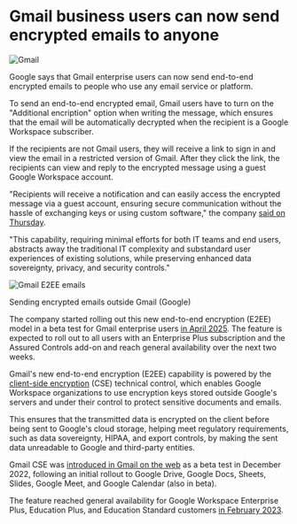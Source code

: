 # Gmail business users can now send encrypted emails to anyone

![Gmail](https://www.bleepstatic.com/content/hl-images/2025/10/03/Gmail.jpg)

Google says that Gmail enterprise users can now send end-to-end encrypted emails to people who use any email service or platform.

To send an end-to-end encrypted email, Gmail users have to turn on the "Additional encription" option when writing the message, which ensures that the email will be automatically decrypted when the recipient is a Google Workspace subscriber.

If the recipients are not Gmail users, they will receive a link to sign in and view the email in a restricted version of Gmail. After they click the link, the recipients can view and reply to the encrypted message using a guest Google Workspace account.

"Recipients will receive a notification and can easily access the encrypted message via a guest account, ensuring secure communication without the hassle of exchanging keys or using custom software," the company [said on Thursday](https://workspaceupdates.googleblog.com/2025/10/send-gmail-end-to-end-encrypted-emails-in-gmail.html).

"This capability, requiring minimal efforts for both IT teams and end users, abstracts away the traditional IT complexity and substandard user experiences of existing solutions, while preserving enhanced data sovereignty, privacy, and security controls."

![Gmail E2EE emails](https://www.bleepstatic.com/images/news/u/1109292/2025/Gmail_E2EE_emails.gif)

Sending encrypted emails outside Gmail (Google)

​The company started rolling out this new end-to-end encryption (E2EE) model in a beta test for Gmail enterprise users [in April 2025](https://www.bleepingcomputer.com/news/security/google-rolls-out-easy-end-to-end-encryption-for-gmail-business-users/). The feature is expected to roll out to all users with an Enterprise Plus subscription and the Assured Controls add-on and reach general availability over the next two weeks. 

Gmail's new end-to-end encryption (E2EE) capability is powered by the [client-side encryption](https://support.google.com/a/answer/10741897) (CSE) technical control, which enables Google Workspace organizations to use encryption keys stored outside Google's servers and under their control to protect sensitive documents and emails.

This ensures that the transmitted data is encrypted on the client before being sent to Google's cloud storage, helping meet regulatory requirements, such as data sovereignty, HIPAA, and export controls, by making the sent data unreadable to Google and third-party entities.

Gmail CSE was [introduced in Gmail on the web](https://www.bleepingcomputer.com/news/security/google-introduces-end-to-end-encryption-for-gmail-on-the-web/) as a beta test in December 2022, following an initial rollout to Google Drive, Google Docs, Sheets, Slides, Google Meet, and Google Calendar (also in beta).

The feature reached general availability for Google Workspace Enterprise Plus, Education Plus, and Education Standard customers [in February 2023](https://www.bleepingcomputer.com/news/google/google-gmail-client-side-encryption-now-publicly-available/).